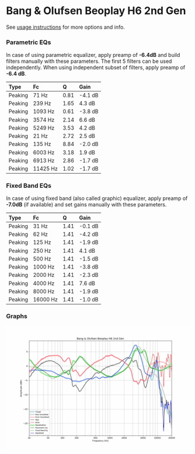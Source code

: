 # Bang & Olufsen Beoplay H6 2nd Gen
See [usage instructions](https://github.com/jaakkopasanen/AutoEq#usage) for more options and info.

### Parametric EQs
In case of using parametric equalizer, apply preamp of **-6.4dB** and build filters manually
with these parameters. The first 5 filters can be used independently.
When using independent subset of filters, apply preamp of **-6.4 dB**.

| Type    | Fc       |    Q | Gain    |
|:--------|:---------|:-----|:--------|
| Peaking | 71 Hz    | 0.81 | -4.1 dB |
| Peaking | 239 Hz   | 1.65 | 4.3 dB  |
| Peaking | 1093 Hz  | 0.61 | -3.8 dB |
| Peaking | 3574 Hz  | 2.14 | 6.6 dB  |
| Peaking | 5249 Hz  | 3.53 | 4.2 dB  |
| Peaking | 21 Hz    | 2.72 | 2.5 dB  |
| Peaking | 135 Hz   | 8.84 | -2.0 dB |
| Peaking | 6003 Hz  | 3.18 | 1.9 dB  |
| Peaking | 6913 Hz  | 2.86 | -1.7 dB |
| Peaking | 11425 Hz | 1.02 | -1.7 dB |

### Fixed Band EQs
In case of using fixed band (also called graphic) equalizer, apply preamp of **-7.0dB**
(if available) and set gains manually with these parameters.

| Type    | Fc       |    Q | Gain    |
|:--------|:---------|:-----|:--------|
| Peaking | 31 Hz    | 1.41 | -0.1 dB |
| Peaking | 62 Hz    | 1.41 | -4.2 dB |
| Peaking | 125 Hz   | 1.41 | -1.9 dB |
| Peaking | 250 Hz   | 1.41 | 4.1 dB  |
| Peaking | 500 Hz   | 1.41 | -1.5 dB |
| Peaking | 1000 Hz  | 1.41 | -3.8 dB |
| Peaking | 2000 Hz  | 1.41 | -2.3 dB |
| Peaking | 4000 Hz  | 1.41 | 7.6 dB  |
| Peaking | 8000 Hz  | 1.41 | -1.9 dB |
| Peaking | 16000 Hz | 1.41 | -1.0 dB |

### Graphs
![](./Bang%20&%20Olufsen%20Beoplay%20H6%202nd%20Gen.png)